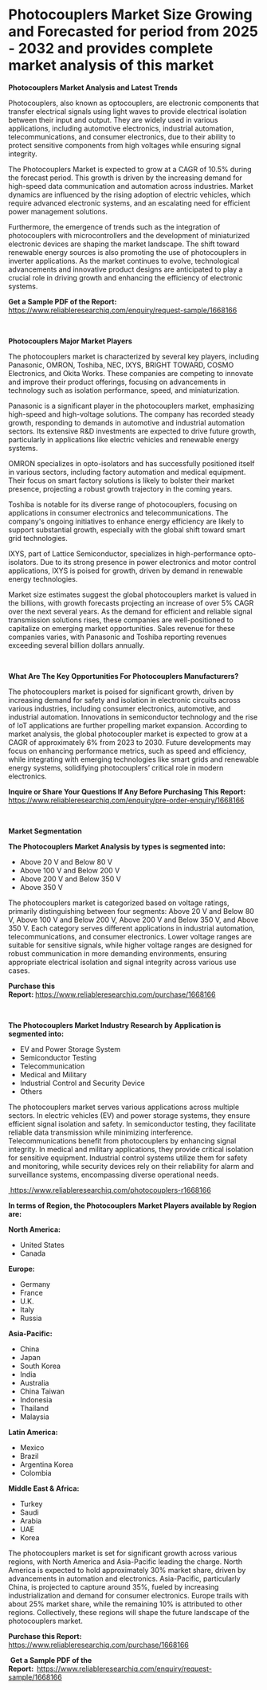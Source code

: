 <p><h1>Photocouplers Market Size Growing and Forecasted for period from 2025 - 2032 and provides complete market analysis of this market</h1></p><p><strong>Photocouplers Market Analysis and Latest Trends</strong></p>
<p><p>Photocouplers, also known as optocouplers, are electronic components that transfer electrical signals using light waves to provide electrical isolation between their input and output. They are widely used in various applications, including automotive electronics, industrial automation, telecommunications, and consumer electronics, due to their ability to protect sensitive components from high voltages while ensuring signal integrity.</p><p>The Photocouplers Market is expected to grow at a CAGR of 10.5% during the forecast period. This growth is driven by the increasing demand for high-speed data communication and automation across industries. Market dynamics are influenced by the rising adoption of electric vehicles, which require advanced electronic systems, and an escalating need for efficient power management solutions.</p><p>Furthermore, the emergence of trends such as the integration of photocouplers with microcontrollers and the development of miniaturized electronic devices are shaping the market landscape. The shift toward renewable energy sources is also promoting the use of photocouplers in inverter applications. As the market continues to evolve, technological advancements and innovative product designs are anticipated to play a crucial role in driving growth and enhancing the efficiency of electronic systems.</p></p>
<p><strong>Get a Sample PDF of the Report:&nbsp;</strong> <a href="https://www.reliableresearchiq.com/enquiry/request-sample/1668166?utm_campaign=99&utm_medium=2&utm_source=Github&utm_content=ia&utm_term=17042025&utm_id=photocouplers">https://www.reliableresearchiq.com/enquiry/request-sample/1668166</a></p>
<p>&nbsp;</p>
<p><strong>Photocouplers Major Market Players</strong></p>
<p><p>The photocouplers market is characterized by several key players, including Panasonic, OMRON, Toshiba, NEC, IXYS, BRIGHT TOWARD, COSMO Electronics, and Okita Works. These companies are competing to innovate and improve their product offerings, focusing on advancements in technology such as isolation performance, speed, and miniaturization.</p><p>Panasonic is a significant player in the photocouplers market, emphasizing high-speed and high-voltage solutions. The company has recorded steady growth, responding to demands in automotive and industrial automation sectors. Its extensive R&D investments are expected to drive future growth, particularly in applications like electric vehicles and renewable energy systems.</p><p>OMRON specializes in opto-isolators and has successfully positioned itself in various sectors, including factory automation and medical equipment. Their focus on smart factory solutions is likely to bolster their market presence, projecting a robust growth trajectory in the coming years.</p><p>Toshiba is notable for its diverse range of photocouplers, focusing on applications in consumer electronics and telecommunications. The company's ongoing initiatives to enhance energy efficiency are likely to support substantial growth, especially with the global shift toward smart grid technologies.</p><p>IXYS, part of Lattice Semiconductor, specializes in high-performance opto-isolators. Due to its strong presence in power electronics and motor control applications, IXYS is poised for growth, driven by demand in renewable energy technologies.</p><p>Market size estimates suggest the global photocouplers market is valued in the billions, with growth forecasts projecting an increase of over 5% CAGR over the next several years. As the demand for efficient and reliable signal transmission solutions rises, these companies are well-positioned to capitalize on emerging market opportunities. Sales revenue for these companies varies, with Panasonic and Toshiba reporting revenues exceeding several billion dollars annually.</p></p>
<p>&nbsp;</p>
<p><strong>What Are The Key Opportunities For Photocouplers Manufacturers?</strong></p>
<p><p>The photocouplers market is poised for significant growth, driven by increasing demand for safety and isolation in electronic circuits across various industries, including consumer electronics, automotive, and industrial automation. Innovations in semiconductor technology and the rise of IoT applications are further propelling market expansion. According to market analysis, the global photocoupler market is expected to grow at a CAGR of approximately 6% from 2023 to 2030. Future developments may focus on enhancing performance metrics, such as speed and efficiency, while integrating with emerging technologies like smart grids and renewable energy systems, solidifying photocouplers’ critical role in modern electronics.</p></p>
<p><strong>Inquire or Share Your Questions If Any Before Purchasing This Report:</strong> <a href="https://www.reliableresearchiq.com/enquiry/pre-order-enquiry/1668166?utm_campaign=99&utm_medium=2&utm_source=Github&utm_content=ia&utm_term=17042025&utm_id=photocouplers">https://www.reliableresearchiq.com/enquiry/pre-order-enquiry/1668166</a></p>
<p>&nbsp;</p>
<p><strong>Market Segmentation</strong></p>
<p><strong>The Photocouplers Market Analysis by types is segmented into:</strong></p>
<p><ul><li>Above 20 V and Below 80 V</li><li>Above 100 V and Below 200 V</li><li>Above 200 V and Below 350 V</li><li>Above 350 V</li></ul></p>
<p><p>The photocouplers market is categorized based on voltage ratings, primarily distinguishing between four segments: Above 20 V and Below 80 V, Above 100 V and Below 200 V, Above 200 V and Below 350 V, and Above 350 V. Each category serves different applications in industrial automation, telecommunications, and consumer electronics. Lower voltage ranges are suitable for sensitive signals, while higher voltage ranges are designed for robust communication in more demanding environments, ensuring appropriate electrical isolation and signal integrity across various use cases.</p></p>
<p><strong>Purchase this Report:&nbsp;</strong><a href="https://www.reliableresearchiq.com/purchase/1668166?utm_campaign=99&utm_medium=2&utm_source=Github&utm_content=ia&utm_term=17042025&utm_id=photocouplers">https://www.reliableresearchiq.com/purchase/1668166</a></p>
<p>&nbsp;</p>
<p><strong>The Photocouplers Market Industry Research by Application is segmented into:</strong></p>
<p><ul><li>EV and Power Storage System</li><li>Semiconductor Testing</li><li>Telecommunication</li><li>Medical and Military</li><li>Industrial Control and Security Device</li><li>Others</li></ul></p>
<p><p>The photocouplers market serves various applications across multiple sectors. In electric vehicles (EV) and power storage systems, they ensure efficient signal isolation and safety. In semiconductor testing, they facilitate reliable data transmission while minimizing interference. Telecommunications benefit from photocouplers by enhancing signal integrity. In medical and military applications, they provide critical isolation for sensitive equipment. Industrial control systems utilize them for safety and monitoring, while security devices rely on their reliability for alarm and surveillance systems, encompassing diverse operational needs.</p></p>
<p><a href="https://www.reliableresearchiq.com/photocouplers-r1668166?utm_campaign=99&utm_medium=2&utm_source=Github&utm_content=ia&utm_term=17042025&utm_id=photocouplers">&nbsp;https://www.reliableresearchiq.com/photocouplers-r1668166</a></p>
<p><strong>In terms of Region, the Photocouplers Market Players available by Region are:</strong></p>
<p>
    <p> <strong> North America: </strong>
        <ul>
            <li>United States</li>
            <li>Canada</li>
        </ul>
        </p> 
    <p> <strong> Europe: </strong>
        <ul>
            <li>Germany</li>
            <li>France</li>
            <li>U.K.</li>
            <li>Italy</li>
            <li>Russia</li>
        </ul>
        </p> 
    <p> <strong> Asia-Pacific: </strong>
        <ul>
            <li>China</li>
            <li>Japan</li>
            <li>South Korea</li>
            <li>India</li>
            <li>Australia</li>
            <li>China Taiwan</li>
            <li>Indonesia</li>
            <li>Thailand</li>
            <li>Malaysia</li>
        </ul>
        </p> 
    <p> <strong> Latin America: </strong>
        <ul>
            <li>Mexico</li>
            <li>Brazil</li>
            <li>Argentina Korea</li>
            <li>Colombia</li>
        </ul>
        </p> 
    <p> <strong> Middle East & Africa: </strong>
        <ul>
            <li>Turkey</li>
            <li>Saudi</li>
            <li>Arabia</li>
            <li>UAE</li>
            <li>Korea</li>
        </ul>
    </p>
    </p>
<p><p>The photocouplers market is set for significant growth across various regions, with North America and Asia-Pacific leading the charge. North America is expected to hold approximately 30% market share, driven by advancements in automation and electronics. Asia-Pacific, particularly China, is projected to capture around 35%, fueled by increasing industrialization and demand for consumer electronics. Europe trails with about 25% market share, while the remaining 10% is attributed to other regions. Collectively, these regions will shape the future landscape of the photocouplers market.</p></p>
<p><strong>Purchase this Report: </strong><a href="https://www.reliableresearchiq.com/purchase/1668166?utm_campaign=99&utm_medium=2&utm_source=Github&utm_content=ia&utm_term=17042025&utm_id=photocouplers">https://www.reliableresearchiq.com/purchase/1668166</a></p>
<p>&nbsp;<strong>Get a Sample PDF of the Report:&nbsp;&nbsp;</strong><a href="https://www.reliableresearchiq.com/enquiry/request-sample/1668166?utm_campaign=99&utm_medium=2&utm_source=Github&utm_content=ia&utm_term=17042025&utm_id=photocouplers">https://www.reliableresearchiq.com/enquiry/request-sample/1668166</a></p>
<p><strong></strong></p>
<p><p></p><p></p><p></p></p>
